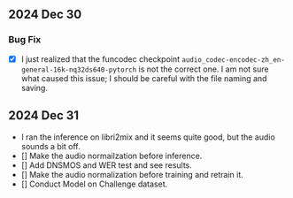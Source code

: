 ## 2024 Dec 30
### Bug Fix
- [x] I just realized that the funcodec checkpoint `audio_codec-encodec-zh_en-general-16k-nq32ds640-pytorch` is not the correct one. I am not sure what caused this issue; I should be careful with the file naming and saving.

## 2024 Dec 31
- I ran the inference on libri2mix and it seems quite good, but the audio sounds a bit off. 
- [] Make the audio normailzation before inference.
- [] Add DNSMOS and WER test and see results. 
- [] Make the audio normalization before training and retrain it.
- [] Conduct Model on Challenge dataset.
